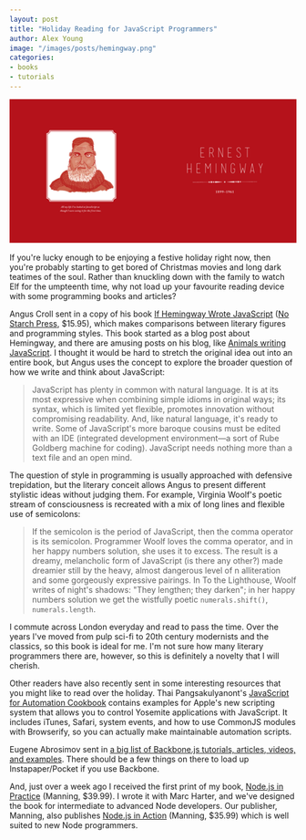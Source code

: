 ```yaml
---
layout: post
title: "Holiday Reading for JavaScript Programmers"
author: Alex Young
image: "/images/posts/hemingway.png"
categories:
- books
- tutorials
---
```


![Hemingway and JavaScript](/images/posts/hemingway.png)

If you're lucky enough to be enjoying a festive holiday right now, then you're probably starting to get bored of Christmas movies and long dark teatimes of the soul.  Rather than knuckling down with the family to watch Elf for the umpteenth time, why not load up your favourite reading device with some programming books and articles?

Angus Croll sent in a copy of his book [If Hemingway Wrote JavaScript](http://anguscroll.com/hemingway/) ([No Starch Press](http://www.nostarch.com/hemingwayjs), $15.95), which makes comparisons between literary figures and programming styles.  This book started as a blog post about Hemingway, and there are amusing posts on his blog, like [Animals writing JavaScript](http://blog.anguscroll.com/animals_writing_javascript).  I thought it would be hard to stretch the original idea out into an entire book, but Angus uses the concept to explore the broader question of how we write and think about JavaScript:

> JavaScript has plenty in common with natural language. It is at its most expressive when combining simple idioms in original ways; its syntax, which is limited yet flexible, promotes innovation without compromising readability. And, like natural language, it's ready to write. Some of JavaScript's more baroque cousins must be edited with an IDE (integrated development environment—a sort of Rube Goldberg machine for coding). JavaScript needs nothing more than a text file and an open mind.

The question of style in programming is usually approached with defensive trepidation, but the literary conceit allows Angus to present different stylistic ideas without judging them.  For example, Virginia Woolf's poetic stream of consciousness is recreated with a mix of long lines and flexible use of semicolons:

> If the semicolon is the period of JavaScript, then the comma operator is its semicolon. Programmer Woolf loves the comma operator, and in her happy numbers solution, she uses it to excess. The result is a dreamy, melancholic form of JavaScript (is there any other?) made dreamier still by the heavy, almost dangerous level of n alliteration and some gorgeously expressive pairings. In To the Lighthouse, Woolf writes of night's shadows: "They lengthen; they darken"; in her happy numbers solution we get the wistfully poetic `numerals.shift()`, `numerals.length`.

I commute across London everyday and read to pass the time.  Over the years I've moved from pulp sci-fi to 20th century modernists and the classics, so this book is ideal for me.  I'm not sure how many literary programmers there are, however, so this is definitely a novelty that I will cherish.

Other readers have also recently sent in some interesting resources that you might like to read over the holiday.  Thai Pangsakulyanont's [JavaScript for Automation Cookbook](https://github.com/dtinth/JXA-Cookbook/wiki) contains examples for Apple's new scripting system that allows you to control Yosemite applications with JavaScript.  It includes iTunes, Safari, system events, and how to use CommonJS modules with Browserify, so you can actually make maintainable automation scripts.

Eugene Abrosimov sent in [a big list of Backbone.js tutorials, articles, videos, and examples](https://github.com/instanceofpro/awesome-backbone).  There should be a few things on there to load up Instapaper/Pocket if you use Backbone.

And, just over a week ago I received the first print of my book, [Node.js in Practice](http://manning.com/young/) (Manning, $39.99).  I wrote it with Marc Harter, and we've designed the book for intermediate to advanced Node developers.  Our publisher, Manning, also publishes [Node.js in Action](http://www.manning.com/cantelon/) (Manning, $35.99) which is well suited to new Node programmers.
